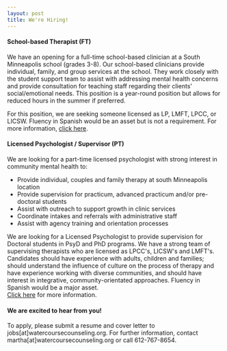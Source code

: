 ```yaml
---
layout: post
title: We're Hiring!
---
```


#### School-based Therapist (FT)

We have an opening for a full-time school-based clinician at a South Minneapolis school (grades 3-8). Our school-based clinicians provide individual, family, and group services at the school. They work closely with the student support team to assist with addressing mental health concerns and provide consultation for teaching staff regarding their clients' social/emotional needs. This position is a year-round position but allows for reduced hours in the summer if preferred.

For this position, we are seeking someone licensed as LP, LMFT, LPCC, or LICSW. Fluency in Spanish would be an asset but is not a requirement. For more information, [click here](http://www.minnesotanonprofits.org/job-details?id=130404).

#### Licensed Psychologist / Supervisor (PT)

We are looking for a part-time licensed psychologist with strong interest in community mental health to:
* Provide individual, couples and family therapy at south Minneapolis location
* Provide supervision for practicum, advanced practicum and/or pre-doctoral students
* Assist with outreach to support growth in clinic services
* Coordinate intakes and referrals with administrative staff
* Assist with agency training and orientation processes
 
We are looking for a Licensed Psychologist to provide supervision for Doctoral students in PsyD and PhD programs.  We have a strong team of supervising therapists who are licensed as LPCC's, LICSW's and LMFT's. Candidates should have experience with adults, children and families; should understand the influence of culture on the process of therapy and have experience working with diverse communities, and should have interest in integrative, community-orientated approaches. Fluency in Spanish would be a major asset.  
[Click here](http://www.minnesotanonprofits.org/job-details?id=130409) for more information. 

#### We are excited to hear from you!

To apply, please submit a resume and cover letter to jobs[at]watercoursecounseling.org.  For further information, contact martha[at]watercoursecounseling.org or call 612-767-8654.
